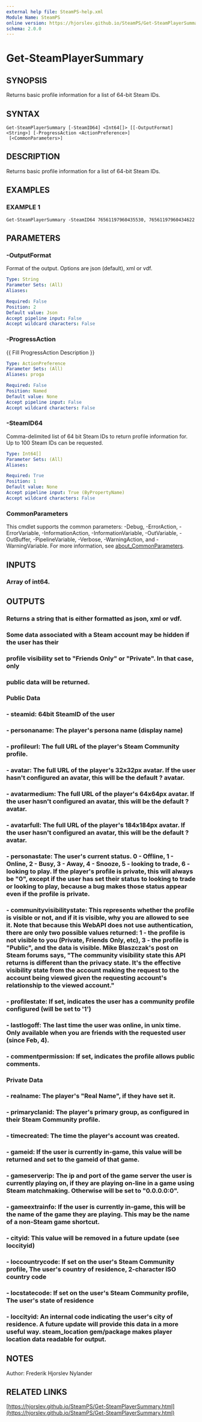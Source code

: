 ```yaml
---
external help file: SteamPS-help.xml
Module Name: SteamPS
online version: https://hjorslev.github.io/SteamPS/Get-SteamPlayerSummary.html
schema: 2.0.0
---
```


# Get-SteamPlayerSummary

## SYNOPSIS
Returns basic profile information for a list of 64-bit Steam IDs.

## SYNTAX

```
Get-SteamPlayerSummary [-SteamID64] <Int64[]> [[-OutputFormat] <String>] [-ProgressAction <ActionPreference>]
 [<CommonParameters>]
```

## DESCRIPTION
Returns basic profile information for a list of 64-bit Steam IDs.

## EXAMPLES

### EXAMPLE 1
```
Get-SteamPlayerSummary -SteamID64 76561197960435530, 76561197960434622
```

## PARAMETERS

### -OutputFormat
Format of the output.
Options are json (default), xml or vdf.

```yaml
Type: String
Parameter Sets: (All)
Aliases:

Required: False
Position: 2
Default value: Json
Accept pipeline input: False
Accept wildcard characters: False
```

### -ProgressAction
{{ Fill ProgressAction Description }}

```yaml
Type: ActionPreference
Parameter Sets: (All)
Aliases: proga

Required: False
Position: Named
Default value: None
Accept pipeline input: False
Accept wildcard characters: False
```

### -SteamID64
Comma-delimited list of 64 bit Steam IDs to return profile information for.
Up to 100 Steam IDs can be requested.

```yaml
Type: Int64[]
Parameter Sets: (All)
Aliases:

Required: True
Position: 1
Default value: None
Accept pipeline input: True (ByPropertyName)
Accept wildcard characters: False
```

### CommonParameters
This cmdlet supports the common parameters: -Debug, -ErrorAction, -ErrorVariable, -InformationAction, -InformationVariable, -OutVariable, -OutBuffer, -PipelineVariable, -Verbose, -WarningAction, and -WarningVariable. For more information, see [about_CommonParameters](http://go.microsoft.com/fwlink/?LinkID=113216).

## INPUTS

### Array of int64.
## OUTPUTS

### Returns a string that is either formatted as json, xml or vdf.
### Some data associated with a Steam account may be hidden if the user has their
### profile visibility set to "Friends Only" or "Private". In that case, only
### public data will be returned.
### Public Data
### - steamid: 64bit SteamID of the user
### - personaname: The player's persona name (display name)
### - profileurl: The full URL of the player's Steam Community profile.
### - avatar: The full URL of the player's 32x32px avatar. If the user hasn't configured an avatar, this will be the default ? avatar.
### - avatarmedium: The full URL of the player's 64x64px avatar. If the user hasn't configured an avatar, this will be the default ? avatar.
### - avatarfull: The full URL of the player's 184x184px avatar. If the user hasn't configured an avatar, this will be the default ? avatar.
### - personastate: The user's current status. 0 - Offline, 1 - Online, 2 - Busy, 3 - Away, 4 - Snooze, 5 - looking to trade, 6 - looking to play. If the player's profile is private, this will always be "0", except if the user has set their status to looking to trade or looking to play, because a bug makes those status appear even if the profile is private.
### - communityvisibilitystate: This represents whether the profile is visible or not, and if it is visible, why you are allowed to see it. Note that because this WebAPI does not use authentication, there are only two possible values returned: 1 - the profile is not visible to you (Private, Friends Only, etc), 3 - the profile is "Public", and the data is visible. Mike Blaszczak's post on Steam forums says, "The community visibility state this API returns is different than the privacy state. It's the effective visibility state from the account making the request to the account being viewed given the requesting account's relationship to the viewed account."
### - profilestate: If set, indicates the user has a community profile configured (will be set to '1')
### - lastlogoff: The last time the user was online, in unix time. Only available when you are friends with the requested user (since Feb, 4).
### - commentpermission: If set, indicates the profile allows public comments.
### Private Data
### - realname: The player's "Real Name", if they have set it.
### - primaryclanid: The player's primary group, as configured in their Steam Community profile.
### - timecreated: The time the player's account was created.
### - gameid: If the user is currently in-game, this value will be returned and set to the gameid of that game.
### - gameserverip: The ip and port of the game server the user is currently playing on, if they are playing on-line in a game using Steam matchmaking. Otherwise will be set to "0.0.0.0:0".
### - gameextrainfo: If the user is currently in-game, this will be the name of the game they are playing. This may be the name of a non-Steam game shortcut.
### - cityid: This value will be removed in a future update (see loccityid)
### - loccountrycode: If set on the user's Steam Community profile, The user's country of residence, 2-character ISO country code
### - locstatecode: If set on the user's Steam Community profile, The user's state of residence
### - loccityid: An internal code indicating the user's city of residence. A future update will provide this data in a more useful way. steam_location gem/package makes player location data readable for output.
## NOTES
Author: Frederik Hjorslev Nylander

## RELATED LINKS

[https://hjorslev.github.io/SteamPS/Get-SteamPlayerSummary.html](https://hjorslev.github.io/SteamPS/Get-SteamPlayerSummary.html)

